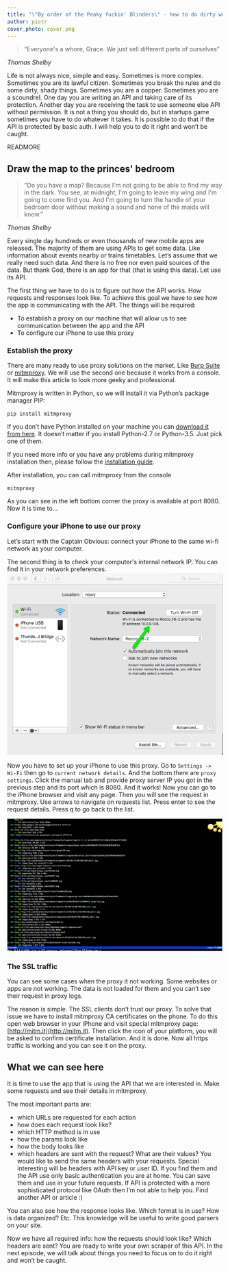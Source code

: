 ```yaml
---
title: "\"By order of the Peaky fuckin' Blinders\" - how to do dirty work and don’t get caught - episode 1"
author: piotr
cover_photo: cover.png
---
```


> “Everyone's a whore, Grace. We just sell different parts of ourselves”

_Thomas Shelby_

Life is not always nice, simple and easy. Sometimes is more complex. Sometimes you are its lawful citizen. Sometimes you break the rules and do some dirty, shady things. Sometimes you are a copper. Sometimes you are a scoundrel. One day you are writing an API and taking care of its protection. Another day you are receiving the task to use someone else API without permission. It is not a thing you should do, but in startups game sometimes you have to do whatever it takes.  It is possible to do that if the API is protected by basic auth. I will help you to do it right and won’t be caught.

READMORE

## Draw the map to the princes' bedroom
> "Do you have a map? Because I'm not going to be able to find my way in the dark. You see, at midnight, I'm going to leave my wing and I'm going to come find you. And I'm going to turn the handle of your bedroom door without making a sound and none of the maids will know."

_Thomas Shelby_

Every single day hundreds or even thousands of new mobile apps are released. The majority of them are using APIs to get some data. Like information about events nearby or trains timetables. Let’s assume that we really need such data. And there is no free nor even paid sources of the data. But thank God, there is an app for that (that is using this data). Let use its API.

The first thing we have to do is to figure out how the API works. How requests and responses look like. To achieve this goal we have to see how the app is communicating with the API. The things will be required:

- To establish a proxy on our machine that will allow us to see communication between the app and the API
- To configure our iPhone to use this proxy

### Establish the proxy
There are many ready to use proxy solutions on the market. Like [Burp Suite](https://portswigger.net/burp/) or [mitmproxy](https://mitmproxy.org/). We will use the second one because it works from a console. It will make this article to look more geeky and professional.

Mitmproxy is written in Python, so we will install it via Python’s package manager PIP:

```
pip install mitmproxy
```

If you don’t have Python installed on your machine you can [download it from here](https://www.python.org/downloads/). It doesn’t matter if you install Python-2.7 or Python-3.5. Just pick one of them.

If you need more info or you have any problems during mitmproxy installation then, please follow the [installation guide](http://docs.mitmproxy.org/en/stable/install.html).

After installation, you can call mitmproxy from the console
```
mitmproxy
```
As you can see in the left bottom corner the proxy is available at port 8080. Now it is time to…

### Configure your iPhone to use our proxy
Let’s start with the Captain Obvious: connect your iPhone to the same wi-fi network as your computer.

The second thing is to check your computer's internal network IP. You can find it in your network preferences.
![MacOS network preferences](2017-02-14-by-order-of-the-peaky-fuckin-blinders-how-to-do-dirty-work-and-dont-get-caught-episode-1/network.png)


Now you have to set up your iPhone to use this proxy. Go to `Settings -> Wi-Fi` then go to `current network details`. And the bottom there are `proxy settings`. Click the manual tab and provide proxy server IP you got in the previous step and its port which is 8080.
And it works! Now you can go to the iPhone browser and visit any page. Then you will see the request in mitmproxy. Use arrows to navigate on requests list. Press enter to see the request details. Press q to go back to the list.

![Mitmproxy in action](2017-02-14-by-order-of-the-peaky-fuckin-blinders-how-to-do-dirty-work-and-dont-get-caught-episode-1/mitmproxy.png)

### The SSL traffic
You can see some cases when the proxy it not working. Some websites or apps are not working. The data is not loaded for them and you can’t see their request in proxy logs.

The reason is simple. The SSL clients don’t trust our proxy. To solve that issue we have to install mitmproxy CA certificates on the phone. To do this open web browser in your iPhone and visit special mitmproxy page: [http://mitm.it](http://mitm.it). Then click the icon of your platform, you will be asked to confirm certificate installation. And it is done. Now all https traffic is working and you can see it on the proxy.

## What we can see here
It is time to use the app that is using the API that we are interested in. Make some requests and see their details in mitmproxy.

The most important parts are:

 - which URLs are requested for each action
 - how does each request look like?
 - which HTTP method is in use
 - how the params look like
 - how the body looks like
 - which headers are sent with the request? What are their values? You would like to send the same headers with your requests. Special interesting will be headers with API key or user ID. If you find them and the API use only basic authentication you are at home. You can save them and use in your future requests. If API is protected with a more sophisticated protocol like OAuth then I’m not able to help you. Find another API or article :)

You can also see how the response looks like. Which format is in use? How is data organized? Etc. This knowledge will be useful to write good parsers on your site.

Now we have all required info: how the requests should look like? Which headers are sent?
You are ready to write your own scraper of this API. In the next episode, we will talk about things you need to focus on to do it right and won’t be caught.
